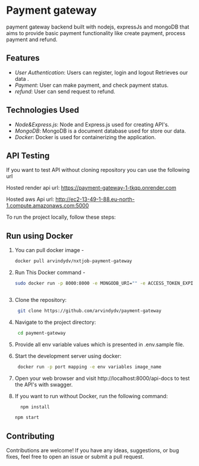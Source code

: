 # Payment gateway

payment gateway backend built with nodejs, expressJs and mongoDB that aims to provide basic payment functionality like create payment, process payment and refund.

## Features

- _User Authentication_: Users can register, login and logout Retrieves our data .
- _Payment_: User can make payment, and check payment status.
- _refund_: User can send request to refund.

## Technologies Used

- _Node&Express.js_: Node and Express.js used for creating API's.
- _MongoDB_: MongoDB is a document database used for store our data.
- _Docker_: Docker is used for containerizing the application.

## API Testing

If you want to test API without cloning repository you can use the following url

Hosted render api url: https://payment-gateway-1-tkqp.onrender.com

Hosted aws Api url: http://ec2-13-49-1-88.eu-north-1.compute.amazonaws.com:5000


To run the project locally, follow these steps:
 ## Run using Docker

1. You can pull docker image - 
    ```sh
    docker pull arvindydv/nxtjob-payment-gateway
    ```
    
2. Run This Docker command - 

    ```sh
    sudo docker run -p 8000:8000 -e MONGODB_URI="" -e ACCESS_TOKEN_EXPIRY="" -e REFRESH_TOKEN_SECRET="" -e REFRESH_TOKEN_EXPIRY="" -e PORT=8000 arvindydv/nxtjob-payment-gateway:latest



1. Clone the repository:

   ```sh
    git clone https://github.com/arvindydv/payment-gateway

   ```

2. Navigate to the project directory:

   ```sh
    cd payment-gateway

   ```

3. Provide all env variable values which is presented in .env.sample file.

4. Start the development server using docker:

   ```sh
    docker run -p port mapping -e env variables image_name

   ```

5. Open your web browser and visit http://localhost:8000/api-docs to test the API's with swagger.

6. If you want to run without Docker, run the following command:
   ```sh
     npm install
   ```
   ```sh
   npm start
   ```


    

## Contributing

Contributions are welcome! If you have any ideas, suggestions, or bug fixes, feel free to open an issue or submit a pull request.
